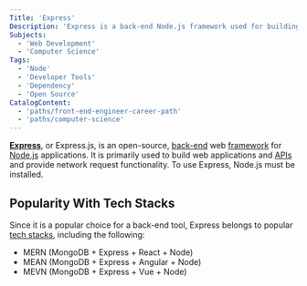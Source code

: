 ```yaml
---
Title: 'Express'
Description: 'Express is a back-end Node.js framework used for building web applications and APIs, and providing network request functionality.'
Subjects:
  - 'Web Development'
  - 'Computer Science'
Tags:
  - 'Node'
  - 'Developer Tools'
  - 'Dependency'
  - 'Open Source'
CatalogContent:
  - 'paths/front-end-engineer-career-path'
  - 'paths/computer-science'
---
```


[**Express**](https://expressjs.com/), or Express.js, is an open-source, [back-end](https://www.codecademy.com/resources/docs/general/software-stack/back-end) web [framework](https://www.codecademy.com/resources/docs/general/framework) for [Node.js](https://www.codecademy.com/resources/docs/open-source/node-js) applications. It is primarily used to build web applications and [APIs](https://www.codecademy.com/resources/docs/general/api) and provide network request functionality. To use Express, Node.js must be installed.

## Popularity With Tech Stacks

Since it is a popular choice for a back-end tool, Express belongs to popular [tech stacks](https://www.codecademy.com/resources/docs/general/tech-stack), including the following:

- MERN (MongoDB + Express + React + Node)
- MEAN (MongoDB + Express + Angular + Node)
- MEVN (MongoDB + Express + Vue + Node)
